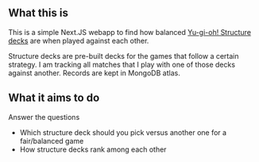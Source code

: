 ## What this is

This is a simple Next.JS webapp to find how balanced [Yu-gi-oh! Structure decks](https://www.yugioh-card.com/en/products/structure_deck.html) are when played against each other.

Structure decks are pre-built decks for the games that follow a certain strategy. I am tracking all matches that I play with one of those decks against another. Records are kept in MongoDB atlas.

## What it aims to do

Answer the questions

- Which structure deck should you pick versus another one for a fair/balanced game
- How structure decks rank among each other
